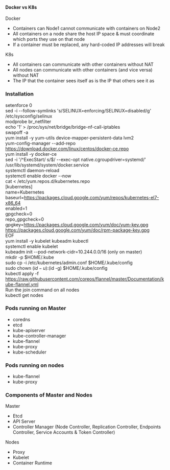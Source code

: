 #### Docker vs K8s 
Docker  
- Containers can Node1 cannot communicate with containers on Node2
- All containers on a node share the host IP space & must coordinate which ports they use on that node  
- If a container must be replaced, any hard-coded IP addresses will break  
 
K8s  
- All containers can communicate with other containers without NAT   
- All nodes can communicate with other containers (and vice versa) without NAT   
- The IP that the container sees itself as is the IP that others see it as   

### Installation 
setenforce 0  
sed -i --follow-symlinks 's/SELINUX=enforcing/SELINUX=disabled/g' /etc/sysconfig/selinux  
modprobe br_netfilter  
echo '1' > /proc/sys/net/bridge/bridge-nf-call-iptables  
swapoff -a  
yum install -y yum-utils device-mapper-persistent-data lvm2  
yum-config-manager --add-repo https://download.docker.com/linux/centos/docker-ce.repo  
yum install -y docker-ce  
sed -i '/^ExecStart/ s/$/ --exec-opt native.cgroupdriver=systemd/' /usr/lib/systemd/system/docker.service   
systemctl daemon-reload  
systemctl enable docker --now  
cat <<EOF > /etc/yum.repos.d/kubernetes.repo  
[kubernetes]  
name=Kubernetes  
baseurl=https://packages.cloud.google.com/yum/repos/kubernetes-el7-x86_64  
enabled=1  
gpgcheck=0  
repo_gpgcheck=0  
gpgkey=https://packages.cloud.google.com/yum/doc/yum-key.gpg  
   https://packages.cloud.google.com/yum/doc/rpm-package-key.gpg  
EOF  
yum install -y kubelet kubeadm kubectl  
systemctl enable kubelet  
kubeadm init --pod-network-cidr=10.244.0.0/16 (only on master)  
mkdir -p $HOME/.kube  
sudo cp -i /etc/kubernetes/admin.conf $HOME/.kube/config  
sudo chown $(id -u):$(id -g) $HOME/.kube/config  
kubectl apply -f https://raw.githubusercontent.com/coreos/flannel/master/Documentation/kube-flannel.yml  
Run the join command on all nodes  
kubectl get nodes  
 
### Pods running on Master 
- coredns
- etcd
- kube-apiserver
- kube-controller-manager 
- kube-flannel 
- kube-proxy 
- kube-scheduler 

### Pods running on nodes 
- kube-flannel 
- kube-proxy

### Components of Master and Nodes 
Master 
- Etcd 
- API Server 
- Controller Manager (Node Controller, Replication Controller, Endpoints Controller, Service Accounts & Token Controller)  

Nodes
- Proxy 
- Kubelet 
- Container Runtime 

